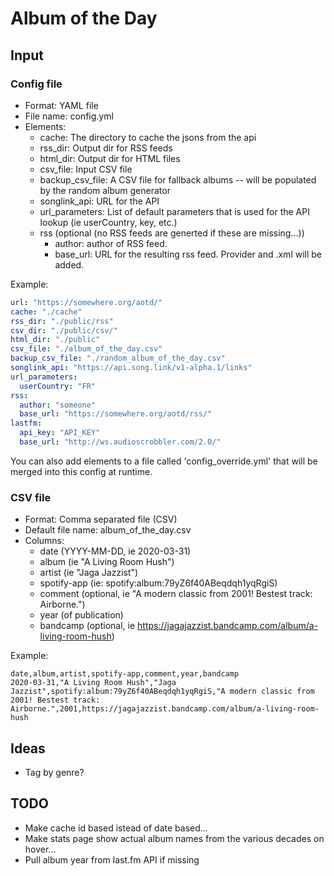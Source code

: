 # Album of the Day

## Input

### Config file 

* Format: YAML file
* File name: config.yml
* Elements:
    - cache: The directory to cache the jsons from the api
    - rss_dir: Output dir for RSS feeds
    - html_dir: Output dir for HTML files
    - csv_file: Input CSV file
    - backup_csv_file: A CSV file for fallback albums -- will be populated by the random album generator
    - songlink_api: URL for the API
    - url_parameters: List of default parameters that is used for the API lookup (ie userCountry, key, etc.)
    - rss (optional (no RSS feeds are generted if these are missing...))
        - author: author of RSS feed.
        - base_url: URL for the resulting rss feed. Provider and .xml will be added.

Example:

```YAML
url: "https://somewhere.org/aotd/"
cache: "./cache"
rss_dir: "./public/rss"
csv_dir: "./public/csv/"
html_dir: "./public"
csv_file: "./album_of_the_day.csv"
backup_csv_file: "./random_album_of_the_day.csv"
songlink_api: "https://api.song.link/v1-alpha.1/links"
url_parameters: 
  userCountry: "FR"
rss:
  author: "someone"
  base_url: "https://somewhere.org/aotd/rss/"
lastfm:
  api_key: "API_KEY"
  base_url: "http://ws.audioscrobbler.com/2.0/"
```

You can also add elements to a file called 'config_override.yml' that will be merged into this config at runtime.

### CSV file

* Format: Comma separated file (CSV)
* Default file name: album_of_the_day.csv
* Columns:
    - date (YYYY-MM-DD, ie 2020-03-31)
    - album (ie "A Living Room Hush")
    - artist (ie "Jaga Jazzist")
    - spotify-app (ie: spotify:album:79yZ6f40ABeqdqh1yqRgiS) 
    - comment (optional, ie "A modern classic from 2001! Bestest track: Airborne.")
    - year (of publication)
    - bandcamp (optional, ie https://jagajazzist.bandcamp.com/album/a-living-room-hush)

Example: 
```csv 
date,album,artist,spotify-app,comment,year,bandcamp
2020-03-31,"A Living Room Hush","Jaga Jazzist",spotify:album:79yZ6f40ABeqdqh1yqRgiS,"A modern classic from 2001! Bestest track: Airborne.",2001,https://jagajazzist.bandcamp.com/album/a-living-room-hush
```

## Ideas

- Tag by genre?

## TODO

- Make cache id based istead of date based...
- Make stats page show actual album names from the various decades on hover...
- Pull album year from last.fm API if missing


